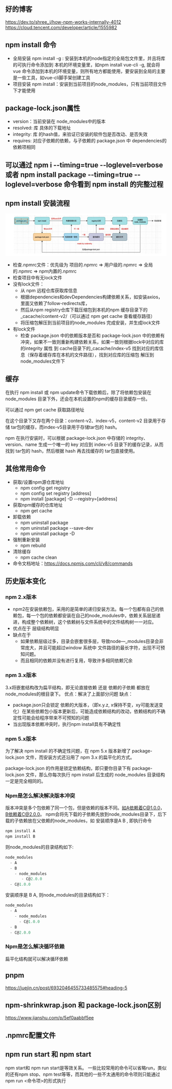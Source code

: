 ## 好的博客
https://dev.to/shree_j/how-npm-works-internally-4012
https://cloud.tencent.com/developer/article/1555982
## npm install 命令
+ 全局安装 npm install -g : 安装到本机的node指定的全局包文件里，并且将库的可执行命令添加到 本机的环境变量里，如npm install vue-cli -g, 就会将vue 命令添加到本机的环境变量，则所有地方都能使用，要安装到全局的主要是一些工具，如vue-cli脚手架创建工具
+ 项目安装 npm install：安装到当前项目的node_modules，只有当前项目文件下才能使用
## package-lock.json属性
+ version：当前安装在 node_modules中的版本
+ resolved: 库 具体的下载地址
+ integrity: 库 的hash值，来验证已安装的软件包是否改动、是否失效
+ requires: 对应子依赖的依赖，与子依赖的 package.json 中 dependencies的依赖项相同
## 可以通过 npm i --timing=true --loglevel=verbose 或者 npm install package --timing=true --loglevel=verbose 命令看到 npm install 的完整过程
## npm install 安装流程
![avatar](./npm.png)
+ 检查.npmrc文件：优先级为 项目的.npmrc => 用户级的.npmrc => 全局的.npmrc => npm内置的.npmrc
+ 检查项目中有无lock文件
+ 没有lock文件：
  + 从 npm 远程仓库获取库信息
  + 根据dependencies和devDependencies构建依赖关系，如安装axios，里面又依赖了follow-redirects库，
  + 然后从npm registry仓库下载压缩包到本机的npm 缓存目录下的_cacache/content-v2/（可以通过 npm get cache 查看缓存路径）
  + 将压缩包解压到当前项目的node_modules 完成安装，并生成lock文件
+ 有lock文件
  + 检查 package.json 中的依赖版本是否和 package-lock.json 中的依赖有冲突，如果不一致则重新构建依赖关系，如果一致则根据lock中对应的库的integrity 属性 到 cache目录下的_cacache/index-v5 找到对应的库信息（保存着缓存库在本机的文件路径），找到对应库的压缩包 解压到 node_modules文件下


## 缓存 
在执行 npm install 或 npm update命令下载依赖后，除了将依赖包安装在node_modules 目录下外，还会在本机设置的npm的缓存目录缓存一份。

可以通过 npm get cache 获取路径地址

在这个目录下又存在两个目录：content-v2、index-v5，content-v2 目录用于存储 tar包的缓存，而index-v5目录用于存储tar包的 hash。

npm 在执行安装时，可以根据 package-lock.json 中存储的 integrity、version、name 生成一个唯一的 key 对应到 index-v5 目录下的缓存记录，从而找到 tar包的 hash，然后根据 hash 再去找缓存的 tar包直接使用。
## 其他常用命令
+ 获取/设置npm源仓库地址
  + npm config get registry
  + npm config set registry [address]
  + npm install [package] -D --registry=[address]
+ 获取npm缓存的仓库地址
  + npm get cache
+ 卸载依赖
  + npm uninstall package
  + npm uninstall package --save-dev
  + npm uninstall package -D 
+ 强制重新安装
  + npm rebuild
+ 清除缓存
  + npm cache clean
+ 命令文档地址：https://docs.npmjs.com/cli/v8/commands

## 历史版本变化
### npm 2.x版本
+ npm2在安装依赖包，采用的是简单的递归安装方法。每一个包都有自己的依赖包，每一个包的依赖都安装在自己的node_modules中，依赖关系层层递进，构成整个依赖树，这个依赖树与文件系统中的文件结构树一一对应。
+ 优点在于 层级结构明显
+ 缺点在于 
  + 如果依赖层级过多，目录会嵌套很多层，导致node—_modules目录会非常庞大，并且可能超过window 系统中 文件路径的最长字符，出现不可预知问题。
  + 而且相同的依赖并没有进行复用，导致许多相同依赖冗余
### npm 3.x版本
3.x将嵌套结构改为扁平结构，即无论直接依赖 还是 依赖的子依赖 都放在node_modules的根目录下。
优点：解决了上面部分问题
缺点：
  + package.json只会锁定 依赖的大版本，（即x.y.z, x保持不变，xy可能发送变化）在某些依赖包小版本更新后，可能造成依赖结构的改动，依赖结构的不确定性可能会给程序带来不可预知的问题
  + 当出现版本依赖冲突时，执行npm install具有不确定性

### npm 5.x版本
为了解决 npm install 的不确定性问题，在 npm 5.x 版本新增了 package-lock.json 文件，而安装方式还沿用了 npm 3.x 的扁平化的方式。

package-lock.json 的作用是锁定依赖结构，即只要你目录下有 package-lock.json 文件，那么你每次执行 npm install 后生成的 node_modules 目录结构一定是完全相同的。


### Npm是怎么解决解决版本冲突
版本冲突是多个包依赖了同一个包，但是依赖的版本不同。如A依赖着C@1.0.0，B依赖着C@2.0.0。
npm会将先下载的子依赖先放到node_modules目录下，后下载的子依赖放在父依赖的node_modules，如 安装顺序是A B , 即执行命令
```js
npm install A 
npm install B
```
则node_modules的目录结构如下:
```js
node_modules
  - A
  - B
    - node_modules
       - C@2.0.0
  - C@1.0.0
```

安装顺序是 B A, 则node_modules的目录结构如下：
```js
node_modules
  - A
    - node_modules
      - C@1.0.0
  - B
  - C@2.0.0
```

### Npm是怎么解决循环依赖
扁平化结构就可以解决循环依赖

## pnpm
https://juejin.cn/post/6932046455733485575#heading-5


## npm-shrinkwrap.json 和 package-lock.json区别
https://www.jianshu.com/p/5ef0aabbf5ee

## .npmrc配置文件
## npm run start 和 npm start
npm start和 npm run start是等效关系。
一些比较常用的命令可以省略run，类似的还有npm stop、npm test等等，而其他的一些不太通用的命令项则只能通过npm run <命令项>的形式执行